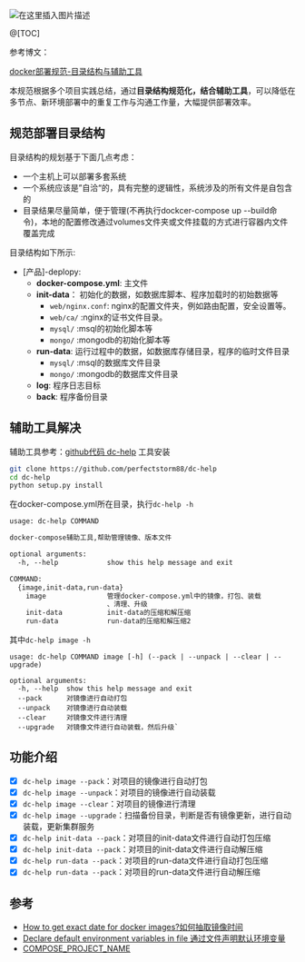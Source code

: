 
![在这里插入图片描述](https://img-blog.csdnimg.cn/20210607195419420.png?x-oss-process=image/watermark,type_ZmFuZ3poZW5naGVpdGk,shadow_10,text_aHR0cHM6Ly9ibG9nLmNzZG4ubmV0L2xpY2hhbmd6aGVuMjAwOA==,size_16,color_FFFFFF,t_70)

@[TOC]

参考博文：

[docker部署规范-目录结构与辅助工具](https://blog.csdn.net/lichangzhen2008/article/details/117672233?spm=1001.2014.3001.5501)

本规范根据多个项目实践总结，通过**目录结构规范化，结合辅助工具**，可以降低在多节点、新环境部署中的重复工作与沟通工作量，大幅提供部署效率。

## 规范部署目录结构

目录结构的规划基于下面几点考虑：

- 一个主机上可以部署多套系统
- 一个系统应该是”自洽“的，具有完整的逻辑性，系统涉及的所有文件是自包含的
- 目录结果尽量简单，便于管理(不再执行dockcer-compose up --build命令)，本地的配置修改通过volumes文件夹或文件挂载的方式进行容器内文件覆盖完成

目录结构如下所示:

- [产品]-deplopy:
  - **docker-compose.yml**: 主文件
  - **init-data**： 初始化的数据，如数据库脚本、程序加载时的初始数据等
    - `web/nginx.conf`: nginx的配置文件夹，例如路由配置，安全设置等。
    - `web/ca/` :nginx的证书文件目录。
    - `mysql/` :msql的初始化脚本等
    - `mongo/` :mongodb的初始化脚本等
  - **run-data**: 运行过程中的数据，如数据库存储目录，程序的临时文件目录
    - `mysql/` :msql的数据库文件目录
    - `mongo/` :mongodb的数据库文件目录
  - **log**: 程序日志目标
  - **back**: 程序备份目录

## 辅助工具解决
辅助工具参考：[github代码 dc-help](https://github.com/perfectstorm88/dc-help)
工具安装

```bash
git clone https://github.com/perfectstorm88/dc-help
cd dc-help
python setup.py install
```

在docker-compose.yml所在目录，执行`dc-help -h`

```txt
usage: dc-help COMMAND

docker-compose辅助工具,帮助管理镜像、版本文件

optional arguments:
  -h, --help            show this help message and exit

COMMAND:
  {image,init-data,run-data}
    image               管理docker-compose.yml中的镜像，打包、装载
                        、清理、升级
    init-data           init-data的压缩和解压缩
    run-data            run-data的压缩和解压缩2
```

其中`dc-help image -h`

```log
usage: dc-help COMMAND image [-h] (--pack | --unpack | --clear | --upgrade)

optional arguments:
  -h, --help  show this help message and exit
  --pack      对镜像进行自动打包
  --unpack    对镜像进行自动装载
  --clear     对镜像文件进行清理
  --upgrade   对镜像文件进行自动装载，然后升级`
```

## 功能介绍

*  [x] `dc-help image --pack`：对项目的镜像进行自动打包
*  [x] `dc-help image --unpack`：对项目的镜像进行自动装载
*  [x] `dc-help image --clear`：对项目的镜像进行清理
*  [x] `dc-help image --upgrade`：扫描备份目录，判断是否有镜像更新，进行自动装载，更新集群服务
*  [x] `dc-help init-data --pack`：对项目的init-data文件进行自动打包压缩
*  [x] `dc-help init-data --pack`：对项目的init-data文件进行自动解压缩
*  [x] `dc-help run-data --pack`：对项目的run-data文件进行自动打包压缩
*  [x] `dc-help run-data --pack`：对项目的run-data文件进行自动解压缩

## 参考

- [How to get exact date for docker images?如何抽取镜像时间](https://stackoverflow.com/questions/32705176/how-to-get-exact-date-for-docker-images)
- [Declare default environment variables in file 通过文件声明默认环境变量](https://docs.docker.com/compose/env-file/)
- [COMPOSE_PROJECT_NAME](https://docs.docker.com/compose/reference/envvars/#compose_project_name)




